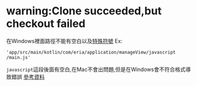 # warning:Clone succeeded,but checkout failed
在Windows裡面路徑不能有空白以及[特殊符號](https://github.com/EriaWist/My_Article/blob/main/Git/fatal:%20unable%20to%20checkout%20working%20tree.md)
Ex:
```
'app/src/main/kotlin/com/eria/application/manageView/javascript /main.js'
```
`javascript`這段後面有空白,在Mac不會出問題,但是在Windows會不符合格式導致錯誤
[參考資料](https://www.itread01.com/content/1543923140.html)
